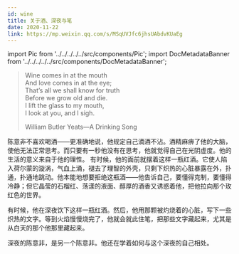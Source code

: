 ```yaml
---
id: wine
title: 关于酒、深夜与笔
date: 2020-11-22
link: https://mp.weixin.qq.com/s/MSqUVJfc6jhsUAbdvKUaEg
---
```


import Pic from '../../../../../src/components/Pic';
import DocMetadataBanner from '../../../../../src/components/DocMetadataBanner';

<DocMetadataBanner frontMatter={frontMatter} />

> Wine comes in at the mouth  
> And love comes in at the eye;  
> That’s all we shall know for truth  
> Before we grow old and die.  
> I lift the glass to my mouth,  
> I look at you, and I sigh.
>
> William Butler Yeats—A Drinking Song

陈意非不喜欢喝酒——更准确地说，他规定自己滴酒不沾。酒精麻痹了他的大脑，使他无法正常思考。而只要有一秒他没有在思考，他就觉得自己在光阴虚度。他的生活的意义来自于他的理性。
有时候，他的面前就摆着这样一瓶红酒。它使人陷入荷尔蒙的漩涡，气血上涌，褪去了理智的外壳，只剩下炽热的心脏暴露在外，扑通，扑通地跳动。他本能地想要拒绝这瓶酒——他告诉自己，要懂得克制，要懂得冷静；但它晶莹的石榴红、荡漾的液面、醇厚的酒香又诱惑着他，把他拉向那个玫红色的世界。

有时候，他在深夜饮下这样一瓶红酒。然后，他用那颗被灼烧着的心脏，写下一些炽热的文字。等到火焰慢慢烧完了，他就会就此住笔，把那些文字藏起来，尤其是从白天的那个他那里藏起来。

深夜的陈意非，是另一个陈意非。他还在学着如何与这个深夜的自己相处。
